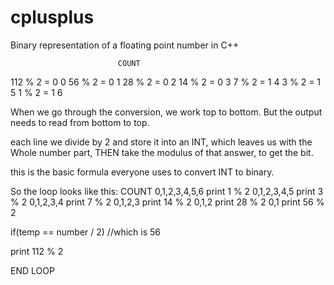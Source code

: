 cplusplus
=========

Binary representation of a floating point number in C++

                            COUNT
112 % 2 = 0                   0
56  % 2 =  0                   1
28  % 2 =  0                   2
14  % 2 =  0                   3
7   % 2 =  1                   4
3   % 2 =  1                   5
1   % 2 =  1                   6

When we go through the conversion, we work top to bottom.
But the output needs to read from bottom to top.

each line we divide by 2 and store it into an INT, which leaves us with
the Whole number part, THEN take the modulus of that answer, to get the bit.

this is the basic formula everyone uses to convert INT to binary.

So the loop looks like this:
COUNT
0,1,2,3,4,5,6  print 1 % 2
0,1,2,3,4,5    print 3 % 2
0,1,2,3,4      print 7 % 2
0,1,2,3        print 14 % 2
0,1,2          print 28 % 2
0,1            print 56 % 2

if(temp == number / 2)  //which is 56

print 112 % 2

END LOOP
